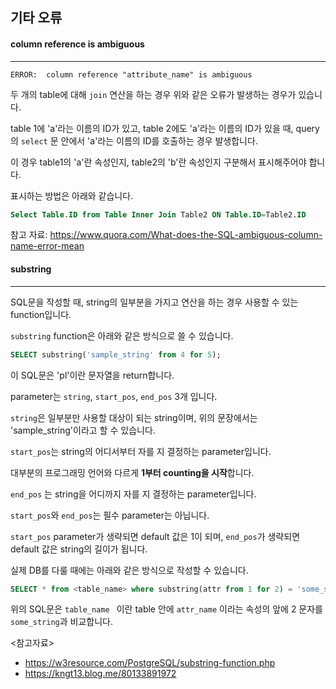 ## 기타 오류

#### column reference is ambiguous

---

```shell
ERROR:  column reference "attribute_name" is ambiguous
```

두 개의 table에 대해 `join` 연산을 하는 경우 위와 같은 오류가 발생하는 경우가 있습니다.

table 1에 'a'라는 이름의 ID가 있고, table 2에도 'a'라는 이름의 ID가 있을 때, query의 `select`  문 안에서 'a'라는 이름의 ID를 호출하는 경우 발생합니다.

이 경우 table1의 'a'란 속성인지, table2의 'b'란 속성인지 구분해서 표시해주어야 합니다.

표시하는 방법은 아래와 같습니다.

```sql
Select Table.ID from Table Inner Join Table2 ON Table.ID=Table2.ID
```



참고 자료: <https://www.quora.com/What-does-the-SQL-ambiguous-column-name-error-mean>





#### substring

---

SQL문을 작성할 때, string의 일부분을 가지고 연산을 하는 경우 사용할 수 있는 function입니다.

`substring` function은 아래와 같은 방식으로 쓸 수 있습니다.

```sql
SELECT substring('sample_string' from 4 for 5);
```

이 SQL문은 'pl'이란 문자열을 return합니다.

parameter는 `string`, `start_pos`, `end_pos` 3개 입니다.

`string`은 일부분만 사용할 대상이 되는 string이며, 위의 문장에서는 'sample_string'이라고 할 수 있습니다.

`start_pos`는 string의 어디서부터 자를 지 결정하는 parameter입니다.

대부분의 프로그래밍 언어와 다르게 **1부터 counting을 시작**합니다.

`end_pos` 는 string을 어디까지 자를 지 결정하는 parameter입니다.

`start_pos`와 `end_pos`는 필수 parameter는 아닙니다. 

`start_pos` parameter가 생략되면 default 값은 1이 되며, `end_pos`가 생략되면 default 값은 string의 길이가 됩니다.



실제 DB를 다룰 때에는 아래와 같은 방식으로 작성할 수 있습니다.

```sql
SELECT * from <table_name> where substring(attr from 1 for 2) = 'some_string';
```

위의 SQL문은 `table_name ` 이란 table 안에  `attr_name` 이라는 속성의 앞에 2 문자를 `some_string`과 비교합니다.



<참고자료>

- <https://w3resource.com/PostgreSQL/substring-function.php>
- <https://kngt13.blog.me/80133891972>